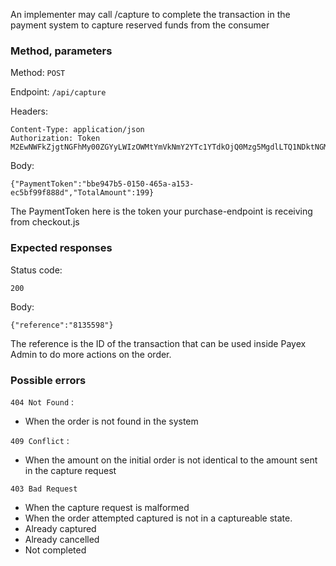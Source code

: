An implementer may call /capture to complete the transaction in the payment system to capture reserved funds from the consumer

### Method, parameters
Method:    `POST`

Endpoint:  `/api/capture`

Headers:

    Content-Type: application/json
    Authorization: Token M2EwNWFkZjgtNGFhMy00ZGYyLWIzOWMtYmVkNmY2YTc1YTdkOjQ0Mzg5MgdlLTQ1NDktNGMxOC05Mjk5LTkyZjMxY2VhYTllNw==

Body:

    {"PaymentToken":"bbe947b5-0150-465a-a153-ec5bf99f888d","TotalAmount":199}
The PaymentToken here is the token your purchase-endpoint is receiving from checkout.js

### Expected responses
Status code:

    200

Body:

    {"reference":"8135598"}
The reference is the ID of the transaction that can be used inside Payex Admin to do more actions on the order.

### Possible errors
`404 Not Found` :
 * When the order is not found in the system

`409 Conflict` :
* When the amount on the initial order is not identical to the amount sent in the capture request

`403 Bad Request`
* When the capture request is malformed
* When the order attempted captured is not in a captureable state.
 * Already captured
 * Already cancelled
 * Not completed
